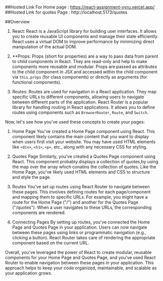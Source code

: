 
##Hosted Link For Home page : https://react-assignment-vyru.vercel.app/
##Hosted Link for quotes Page : http://localhost:5173/quotes

##Overview



1. React: React is a JavaScript library for building user interfaces. It allows you to create reusable UI components and manage their state efficiently. React uses a virtual DOM to improve performance by minimizing direct manipulation of the actual DOM.

2. **Props: Props (short for properties) are a way to pass data from parent to child components in React. They are read-only and help to make components more reusable and modular. Props are passed as attributes to the child component in JSX and accessed within the child component via `this.props` (for class components) or directly as arguments (for functional components).

3. Routes: Routes are used for navigation in a React application. They map specific URLs to different components, allowing users to navigate between different parts of the application. React Router is a popular library for handling routing in React applications. It allows you to define routes using components such as `BrowserRouter`, `Route`, and `Switch`.

Now, let's see how you've used these concepts to create your pages:

1. Home Page You've created a Home Page component using React. This component likely contains the main content that you want to display when users first visit your website. You may have used HTML elements like `<div>`, `<h1>`, `<p>`, etc., along with any necessary CSS for styling.

2. Quotes Page Similarly, you've created a Quotes Page component using React. This component probably displays a collection of quotes,by using the map over the array which conatins the collection of quotes. Like the Home Page, you've likely used HTML elements and CSS to structure and style the page.

3. Routes You've set up routes using React Router to navigate between these pages. This involves defining routes for each page/component and mapping them to specific URLs. For example, you might have a route for the Home Page ("/") and another for the Quotes Page ("/quotes"). When a user navigates to these URLs, the corresponding components are rendered.

4. Connecting Pages By setting up routes, you've connected the Home Page and Quotes Page in your application. Users can now navigate between these pages using links or programmatic navigation (e.g., clicking a button). React Router takes care of rendering the appropriate component based on the current URL.

Overall, you've leveraged the power of React to create modular, reusable components for your Home Page and Quotes Page, and you've used React Router to enable navigation between these pages in your application. This approach helps to keep your code organized, maintainable, and scalable as your application grows.
